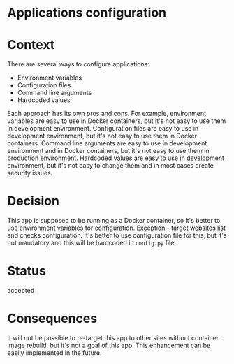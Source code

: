 # Applications configuration

# Context
There are several ways to configure applications:
* Environment variables
* Configuration files
* Command line arguments
* Hardcoded values

Each approach has its own pros and cons. For example, environment variables are easy to use in Docker containers, but it's not easy to use them in development environment. 
Configuration files are easy to use in development environment, but it's not easy to use them in Docker containers.
Command line arguments are easy to use in development environment and in Docker containers, but it's not easy to use them in production environment. 
Hardcoded values are easy to use in development environment, but it's not easy to change them and in most cases create security issues.

# Decision
This app is supposed to be running as a Docker container, so it's better to use environment variables for configuration.
Exception - target websites list and checks configuration. It's better to use configuration file for this, but it's not mandatory and this will be hardcoded in `config.py` file.

# Status
accepted

# Consequences
It will not be possible to re-target this app to other sites without container image rebuild, but it's not a goal of this app.
This enhancement can be easily implemented in the future.
